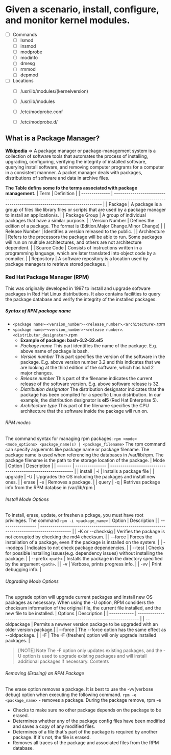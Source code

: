 # Given a scenario, install, configure, and monitor kernel modules.
+ [ ] Commands
	+ [ ] lsmod
	+ [ ] insmod
	+ [ ] modprobe
	+ [ ] modinfo
	+ [ ] dmesg
	+ [ ] rmmod
	+ [ ] depmod
+ [ ] Locations
	+ [ ] /usr/lib/modules/(kernelversion) 
	+ [ ] /usr/lib/modules 
	+ [ ] /etc/modprobe.conf 
	+ [ ] /etc/modprobe.d/ 


## What is a Package Manager?
[**Wikipedia**](https://en.wikipedia.org/wiki/Package_manager) => A package manager or package-management system is a collection of software tools that automates the process of installing, upgrading, configuring, verifying the integrity of installed software, querying install software,  and removing computer programs for a computer in a consistent mannner. A packet manager deals with packages, distributions of software and data in archive files.

**The Table defins some fo the terms associated with package management.**
| Term           | Definition                                                                                                                                             |
| -------------- | ------------------------------------------------------------------------------------------------------------------------------------------------------ |
| Package        | A package is a group of files like library files or scripts that are used by a package manager to install an application/s.                            |
| Package Group  | A group of individual packages that have a similar purpose.                                                                                            |
| Version Number | Defines the edition of a package. The format is (Edition.Major Change.Minor Change)                                                                    |
| Release Number | Identifies a version released to the public.                                                                                                           |
| Architecture   | Refers to the processors the package will be able to run. Some packages will run on multiple architectures, and others are not architecture dependent. |
| Source Code    | Consists of instructions written in a programming language, which are later translated into object code by a compiler.                                 |
| Repository     | A software repository is a location used by package managers to retrieve stored packages.                                                              |


### Red Hat Package Manager (RPM)
This was originally developed in 1997 to install and upgrade software packages in Red Hat Linux distributions. It also contains facilities to query the package database and verify the integrity of the installed packages.

##### Syntax of RPM package name
+ `<package name>`-`<version_number>`-`<release_number>`.`<architecture>`.rpm
+ `<package name>`-`<version_number>`-`<release number>`.`<distributor_designator>`.rpm
	+ **Example of package: bash-3.2-32.el5**
	+ *Package name* This part identifies the name of the package. E.g. above name of package is bash.
	+ *Version number* This part specifies the version of the software in the package. E.g. above version number 3.2 and this indicates that we are looking at the third edition of the software, which has had 2 major changes.
	+ *Release number* This part of the filename indicates the current release of the software version. E.g. above software release is 32.
	+ *Distribution designator* The distribution designator indicates that the package has been compiled for a specific Linux distribution. In our example, the distribution designator is **el5** (Red Hat Enterprise 5).
	+ *Architecture type* This part of the filename specifies the CPU architecture that the software inside the package will run on.

###### RPM modes
The command syntax for managing rpm packages: 
```rpm <mode> <mode_options> <package_name(s) | <package_filename>```
	The rpm command can specify arguemnts like package name or package filename. The package name is used when referencing the databases in /var/lib/rpm. The package filename is the path to the storage location of the package.
| Mode    | Option          | Description                                                         |
| ------- | --------------- | ------------------------------------------------------------ |
| install | -i | Installs a package file                                      |
| upgrade | -U | Upgrades the OS including the packages and install new ones. |
| erase   | -e   | Removes a package.                                           |
| query   | -q   | Retrives package info from the RPM databse in /var/lib/rpm   |

###### Install Mode Options
To install, erase, update, or freshen a pckage, you must have root privileges. The command `rpm -i <package_name>`
| Option            | Description                                                                                   |
| ----------------- | --------------------------------------------------------------------------------------------- |
| -K or --checksig  | Verifies the package is not corrupted by checking the md4 checksum.                           |
| --force           | Forces the installation of a  package, even if the package is installed on the system.        |
| --nodeps          | Indicates to not check package dependencies.                                                  |
| --test            | Checks for possible installing issues(e.g. dependency issues) without installing the package. |
| --prefix `<path>` | Installs the package in the directory specified by the argument `<path>`.                     |
| -v                | Verbose, prints progress info.                                                                |
| -vv               | Print debugging info.                                                                                              |

###### Upgrading Mode Options
The upgrade option will upgrade current packages and install new OS packages as necessary. When using the -U option, RPM considers the checksum information of the original file, the current file installed, and the new file to be installed.
| Options      | Description                                                                    |
| ------------ | ------------------------------------------------------------------------------ |
| --oldpackage | Permits a newwer version package to be upgraded with an older version package.|
| --force      | The --force option has the same effect as --oldpackage.                        |
| -F           | The -F (freshen) option will only upgrade installed packages.                                                                               |

> [!NOTE] Note
> The -F option only updates existing packages, and the -U option is used to upgrade existing packages and will install additional packages if necessary.
> Contents
###### Removing (Erasing) an RPM Package
The erase option removes a package. It is best to use the -vv(verbose debug) option when executing the following command.
`rpm -e <package_name>` - removes a package.
During the package remove, rpm -e
+ Checks to make sure no other package depends on the package to be erased.
+ Determines whether any of the package config files have been modified and saves a copy of any modified files.
+ Determines of a file that's part of the package is required by another package. If it's not, the file is erased.
+ Removes all traces of the package and associated files from the RPM database.